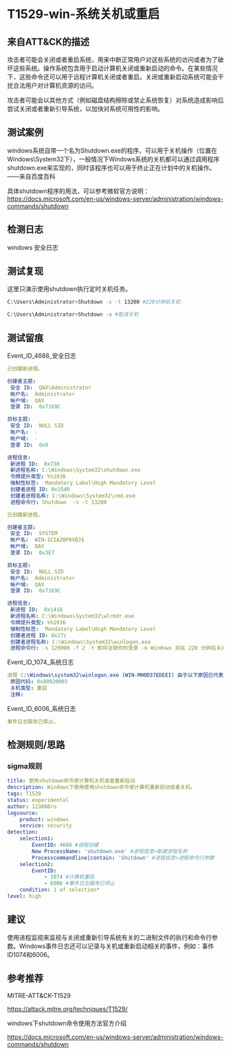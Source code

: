# T1529-win-系统关机或重启

## 来自ATT&CK的描述

攻击者可能会关闭或者重启系统，用来中断正常用户对这些系统的访问或者为了破坏这些系统。操作系统包含用于启动计算机关闭或重新启动的命令。在某些情况下，这些命令还可以用于远程计算机关闭或者重启。关闭或重新启动系统可能会干扰合法用户对计算机资源的访问。

攻击者可能会以其他方式（例如磁盘结构擦除或禁止系统恢复）对系统造成影响后尝试关闭或者重新引导系统，以加快对系统可用性的影响。

## 测试案例

windows系统自带一个名为Shutdown.exe的程序，可以用于关机操作（位置在Windows\System32下），一般情况下Windows系统的关机都可以通过调用程序 shutdown.exe来实现的，同时该程序也可以用于终止正在计划中的关机操作。——来自百度百科

具体shutdown程序的用法，可以参考微软官方说明：<https://docs.microsoft.com/en-us/windows-server/administration/windows-commands/shutdown>

## 检测日志

windows 安全日志

## 测试复现

这里只演示使用shutdown执行定时关机任务。

```bash
C:\Users\Administrator>Shutdown -s -t 13200 #220分钟后关机

C:\Users\Administrator>Shutdown -a #取消关机
```

## 测试留痕

Event_ID_4688_安全日志

```yml
已创建新进程。

创建者主题:
 安全 ID:  QAX\Administrator
 帐户名:  Administrator
 帐户域:  QAX
 登录 ID:  0x7169C

目标主题:
 安全 ID:  NULL SID
 帐户名:  -
 帐户域:  -
 登录 ID:  0x0

进程信息:
 新进程 ID:  0x730
 新进程名称: C:\Windows\System32\shutdown.exe
 令牌提升类型: %%1936
 强制性标签:  Mandatory Label\High Mandatory Level
 创建者进程 ID: 0x15d0
 创建者进程名称: C:\Windows\System32\cmd.exe
 进程命令行: Shutdown  -s -t 13200

已创建新进程。

创建者主题:
 安全 ID:  SYSTEM
 帐户名:  WIN-1CIA2BP8VBJ$
 帐户域:  QAX
 登录 ID:  0x3E7

目标主题:
 安全 ID:  NULL SID
 帐户名:  Administrator
 帐户域:  QAX
 登录 ID:  0x7169C

进程信息:
 新进程 ID:  0x1418
 新进程名称: C:\Windows\System32\wlrmdr.exe
 令牌提升类型: %%1936
 强制性标签:  Mandatory Label\High Mandatory Level
 创建者进程 ID: 0x27c
 创建者进程名称: C:\Windows\System32\winlogon.exe
 进程命令行: -s 120000 -f 2 -t 即将注销你的登录 -m Windows 将在 220 分钟后关闭。
```

Event_ID_1074_系统日志

```yml
进程 C:\Windows\system32\winlogon.exe (WIN-MH0D37EDEEI) 由于以下原因已代表用户 NT AUTHORITY\SYSTEM 启动计算机 WIN-1CIA2BP8VBJ 的 重启: 操作系统: 升级(计划内)
 原因代码: 0x80020003
 关机类型: 重启
 注释: 
```

Event_ID_6006_系统日志

```yml
事件日志服务已停止。
```

## 检测规则/思路

### sigma规则

```yml
title: 使用shutdown命令使计算机关机或者重新启动
description: Windows下使用使用shutdown命令使计算机重新启动或者关机。
tags: T1529
status: experimental
author: 12306Bro
logsource:
    product: windows
    service: security
detection:
    selection1:
        EventID: 4688 #进程创建
        New ProcessName: 'shutdown.exe' #进程信息>新建进程名称
        Processcommandline|contain: 'Shutdown' #进程信息>进程命令行参数
    selection2:
        EventID: 
            - 1074 #计算机重启
            - 6006 #事件日志服务已停止
    condition: 1 of selection*
level: high
```

## 建议

使用进程监视来监视与关闭或重新引导系统有关的二进制文件的执行和命令行参数。Windows事件日志还可以记录与关机或重新启动相关的事件，例如：事件ID1074和6006。

## 参考推荐

MITRE-ATT&CK-T1529

<https://attack.mitre.org/techniques/T1529/>

windows下shutdown命令使用方法官方介绍

<https://docs.microsoft.com/en-us/windows-server/administration/windows-commands/shutdown>
